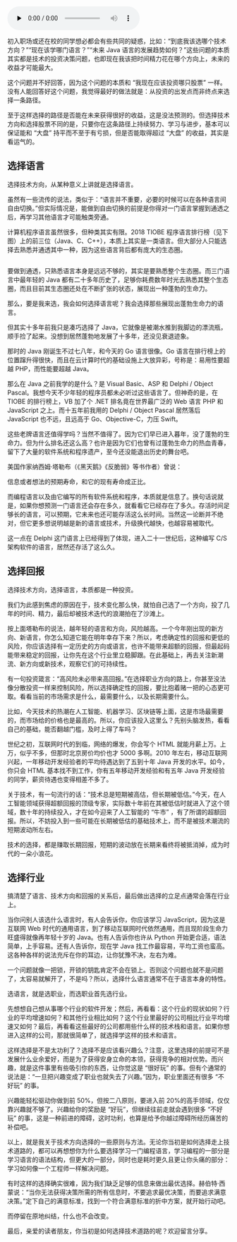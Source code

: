 <audio id="audio" title="02 | 初惑：技术方向的选择" controls="" preload="none"><source id="mp3" src="https://static001.geekbang.org/resource/audio/1b/57/1bfe6b9e7fe2b85d80e98e4619180e57.mp3"></audio>

初入职场或还在校的同学想必都会有些共同的疑惑，比如：“到底我该选哪个技术方向？”“现在该学哪门语言？”“未来 Java 语言的发展趋势如何？”这些问题的本质其实都是技术的投资决策问题，也即现在我该把时间精力花在哪个方向上，未来的收益才可能最大。

这个问题并不好回答，因为这个问题的本质和 “我现在应该投资哪只股票” 一样。没有人能回答好这个问题，我觉得最好的做法就是：从投资的出发点而非终点来选择一条路径。

至于这样选择的路径是否能在未来获得很好的收益，这是没法预测的。但选择技术方向和选择股票不同的是，只要你在这条路径上持续努力、学习与进步，基本可以保证能和 “大盘” 持平而不至于有亏损，但是否能取得超过 “大盘” 的收益，其实是看运气的。

## 选择语言

选择技术方向，从某种意义上讲就是选择语言。

虽然有一些流传的说法，类似于：“语言并不重要，必要的时候可以在各种语言间自由切换。”但实际情况是，能做到自由切换的前提是你得对一门语言掌握到通透之后，再学习其他语言才可能触类旁通。

计算机程序语言虽然很多，但种类其实有限。2018 TIOBE 程序语言排行榜（见下图）上的前三位（Java、C、C++），本质上其实是一类语言。但大部分人只能选择去熟悉并通透其中一种，因为这些语言背后都有庞大的生态圈。

<img src="https://static001.geekbang.org/resource/image/42/b2/423fa1e1fa8047f88b0d06061b6df8b2.png" alt="" />

要做到通透，只熟悉语言本身是远远不够的，其实是要熟悉整个生态圈。而三门语言中最年轻的 Java 都有二十多年历史了，足够你耗费数年时光去熟悉其整个生态圈，而且目前其生态圈还处在不断扩张的状态，展现出一种蓬勃的生命力。

那么，要是我来选，我会如何选择语言呢？我会选择那些展现出蓬勃生命力的语言。

但其实十多年前我只是凑巧选择了 Java，它就像是被潮水推到我脚边的漂流瓶，顺手捡了起来。没想到居然蓬勃地发展了十多年，还没见衰退迹象。

那时的 Java 刚诞生不过七八年，和今天的 Go 语言很像。Go 语言在排行榜上的位置蹿升得很快，而且在云计算时代的基础设施上大放异彩，号称是：易用性要超越 PHP，而性能要超越 Java。

那么在 Java 之前我学的是什么？是 Visual Basic、ASP 和 Delphi / Object Pascal。我想今天不少年轻的程序员都未必听过这些语言了。但神奇的是，在 TIOBE 的排行榜上，VB 加了个 .NET 排名竟在世界最广泛的 Web 语言 PHP 和JavaScript 之上。而十五年前我用的 Delphi / Object Pascal 居然落后 JavaScript 也不远，且远高于 Go、Objective-C，力压 Swift。

这些老牌语言还值得学吗？当然不值得了。因为它们早已进入暮年，没了蓬勃的生命力。但为什么排名还这么高？也许是因为它们也曾有过蓬勃生命力的热血青春，留下了大量的软件系统和程序遗产，至今还没能退出历史的舞台吧。

美国作家纳西姆·塔勒布（《黑天鹅》《反脆弱》等书作者）曾说：

> 
信息或者想法的预期寿命，和它的现有寿命成正比。


而编程语言以及由它编写的所有软件系统和程序，本质就是信息了。换句话说就是，如果你想预测一门语言还会存在多久，就看看它已经存在了多久。存活时间足够长的语言，可以预期，它未来也还可能存活这么长时间。当然这一论断并不绝对，但它更多想说明越是新的语言或技术，升级换代越快，也越容易被取代。

这一点在 Delphi 这门语言上已经得到了体现，进入二十一世纪后，这种编写 C/S 架构软件的语言，居然还存活了这么久。

## 选择回报

选择技术方向，选择语言，本质都是一种投资。

我们为此感到焦虑的原因在于，技术变化那么快，就怕自己选了一个方向，投了几年的时间、精力，最后却被技术迭代的浪潮拍在了沙滩上。

按上面塔勒布的说法，越年轻的语言和方向，风险越高。一个今年刚出现的新方向、新语言，你怎么知道它能在明年幸存下来？所以，考虑确定性的回报和更低的风险，你应该选择有一定历史的方向或语言，也许不能带来超额的回报，但最起码能带来稳定的回报，让你先在这个行业里立稳脚跟。在此基础上，再去关注新潮流、新方向或新技术，观察它们的可持续性。

有一句投资箴言：“高风险未必带来高回报。”在选择职业方向的路上，你甚至没法像分散投资一样来控制风险，所以选择确定性的回报，要比抱着赌一把的心态更可取。看看当前的市场需求是什么，最需要什么，以及长期需要什么。

比如，今天技术的热潮在人工智能、机器学习、区块链等上面，这是市场最需要的，而市场给的价格也是最高的。所以，你应该投入这里么？先别头脑发热，看看自己的基础，能否翻越门槛，及时上得了车吗？

世纪之初，互联网时代的到临，网络的爆发，你会写个 HTML 就能月薪上万。上万，似乎不多，但那时北京房价均价也才 5000 多啊。2010 年左右，移动互联网兴起，一年移动开发经验者的平均待遇达到了五到十年 Java 开发的水平。如今，你只会 HTML 基本找不到工作，你有五年移动开发经验和有五年 Java 开发经验的同学，薪资待遇也变得相差不多了。

关于技术，有一句流行的话：“技术总是短期被高估，但长期被低估。”今天，在人工智能领域获得超额回报的顶级专家，实际数十年前在其被低估时就进入了这个领域，数十年的持续投入，才在如今迎来了人工智能的 “牛市” ，有了所谓的超额回报。所以，不妨投入到一些可能在长期被低估的基础技术上，而不是被技术潮流的短期波动所左右。

技术的选择，都是赚取长期回报，短期的波动放在长期来看终将被抵消掉，成为时代的一朵小浪花。

## 选择行业

搞清楚了语言、技术方向和回报的关系后，最后做出选择的立足点通常会落在行业上。

当你问别人该选什么语言时，有人会告诉你，你应该学习 JavaScript，因为这是互联网 Web 时代的通用语言，到了移动互联网时代依然通用，而且现阶段生命力旺盛得就像再年轻十岁的 Java。也有人告诉你也许从 Python 开始更合适，语法简单，上手容易。还有人告诉你，现在学 Java 找工作最容易，平均工资也蛮高。这各种各样的说法充斥在你的耳边，让你犹豫不决，左右为难。

一个问题就像一把锁，开锁的钥匙肯定不会在锁上。否则这个问题也就不是问题了，太容易就解开了，不是吗？所以，选择什么语言通常不在于语言本身的特性。

选语言，就是选职业，而选职业首先选行业。

先想想自己想从事哪个行业的软件开发；然后，再看看：这个行业的现状如何？行业的平均增速如何？和其他行业相比如何？这个行业里最好的公司相比行业平均增速又如何？最后，再看看这些最好的公司都用些什么样的技术栈和语言。如果你想进入这样的公司，那就很简单了，就选择学这样的技术和语言。

这样选择是不是太功利了？选择不是应该看兴趣么？注意，这里选择的前提可不是发展什么业余爱好，而是为了获得安身立命的本领，获得竞争的相对优势。而兴趣，就是这件事里有些吸引你的东西，让你觉这是 “很好玩” 的事。但有个通常的说法是：“一旦把兴趣变成了职业也就失去了兴趣。”因为，职业里面还有很多 “不好玩” 的事。

兴趣能轻松驱动你做到前 50%，但按二八原则，要进入前 20%的高手领域，仅仅靠兴趣就不够了。兴趣给你的奖励是 “好玩”，但继续往前走就会遇到很多 “不好玩” 的事，这是一种前进的障碍，这时功利，也算是给予你越过障碍所经历痛苦的补偿吧。

以上，就是我关于技术方向选择的一些原则与方法。无论你当初是如何选择走上技术道路的，都可以再想想你为什么要选择学习一门编程语言，学习编程的一部分是学习语言的语法结构，但更大的一部分，同时也是耗时更久且更让你头痛的部分：学习如何像一个工程师一样解决问题。

有时这样的选择确实很难，因为我们缺乏足够的信息来做出最优选择。赫伯特·西蒙说：“当你无法获得决策所需的所有信息时，不要追求最优决策，而要追求满意决策。”定下自己的满意标准，找到一个符合满意标准的折中方案，就开始行动吧。

而停留在原地纠结，什么也不会改变。

最后，亲爱的读者朋友，你当初是如何选择技术道路的呢？欢迎留言分享。<br />

